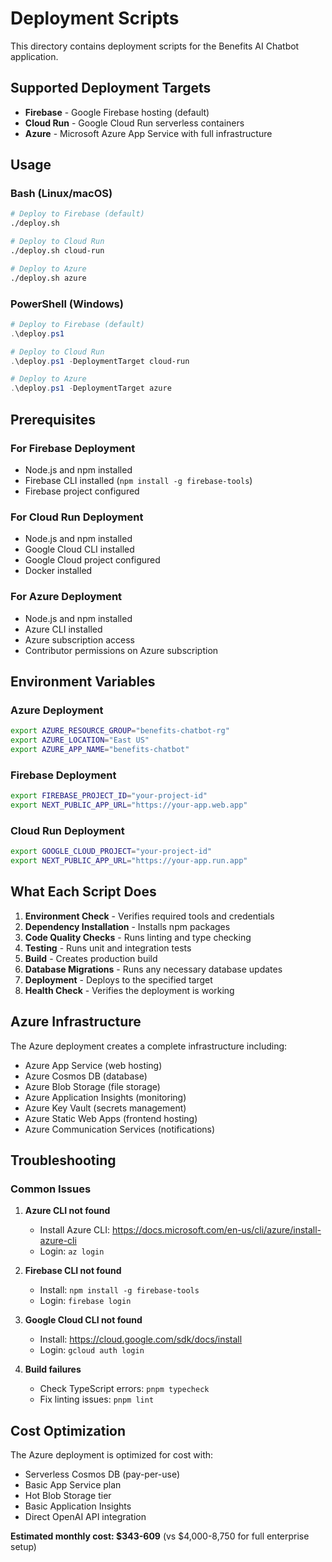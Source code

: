# Deployment Scripts

This directory contains deployment scripts for the Benefits AI Chatbot application.

## Supported Deployment Targets

- **Firebase** - Google Firebase hosting (default)
- **Cloud Run** - Google Cloud Run serverless containers
- **Azure** - Microsoft Azure App Service with full infrastructure

## Usage

### Bash (Linux/macOS)
```bash
# Deploy to Firebase (default)
./deploy.sh

# Deploy to Cloud Run
./deploy.sh cloud-run

# Deploy to Azure
./deploy.sh azure
```

### PowerShell (Windows)
```powershell
# Deploy to Firebase (default)
.\deploy.ps1

# Deploy to Cloud Run
.\deploy.ps1 -DeploymentTarget cloud-run

# Deploy to Azure
.\deploy.ps1 -DeploymentTarget azure
```

## Prerequisites

### For Firebase Deployment
- Node.js and npm installed
- Firebase CLI installed (`npm install -g firebase-tools`)
- Firebase project configured

### For Cloud Run Deployment
- Node.js and npm installed
- Google Cloud CLI installed
- Google Cloud project configured
- Docker installed

### For Azure Deployment
- Node.js and npm installed
- Azure CLI installed
- Azure subscription access
- Contributor permissions on Azure subscription

## Environment Variables

### Azure Deployment
```bash
export AZURE_RESOURCE_GROUP="benefits-chatbot-rg"
export AZURE_LOCATION="East US"
export AZURE_APP_NAME="benefits-chatbot"
```

### Firebase Deployment
```bash
export FIREBASE_PROJECT_ID="your-project-id"
export NEXT_PUBLIC_APP_URL="https://your-app.web.app"
```

### Cloud Run Deployment
```bash
export GOOGLE_CLOUD_PROJECT="your-project-id"
export NEXT_PUBLIC_APP_URL="https://your-app.run.app"
```

## What Each Script Does

1. **Environment Check** - Verifies required tools and credentials
2. **Dependency Installation** - Installs npm packages
3. **Code Quality Checks** - Runs linting and type checking
4. **Testing** - Runs unit and integration tests
5. **Build** - Creates production build
6. **Database Migrations** - Runs any necessary database updates
7. **Deployment** - Deploys to the specified target
8. **Health Check** - Verifies the deployment is working

## Azure Infrastructure

The Azure deployment creates a complete infrastructure including:
- Azure App Service (web hosting)
- Azure Cosmos DB (database)
- Azure Blob Storage (file storage)
- Azure Application Insights (monitoring)
- Azure Key Vault (secrets management)
- Azure Static Web Apps (frontend hosting)
- Azure Communication Services (notifications)

## Troubleshooting

### Common Issues

1. **Azure CLI not found**
   - Install Azure CLI: https://docs.microsoft.com/en-us/cli/azure/install-azure-cli
   - Login: `az login`

2. **Firebase CLI not found**
   - Install: `npm install -g firebase-tools`
   - Login: `firebase login`

3. **Google Cloud CLI not found**
   - Install: https://cloud.google.com/sdk/docs/install
   - Login: `gcloud auth login`

4. **Build failures**
   - Check TypeScript errors: `pnpm typecheck`
   - Fix linting issues: `pnpm lint`

## Cost Optimization

The Azure deployment is optimized for cost with:
- Serverless Cosmos DB (pay-per-use)
- Basic App Service plan
- Hot Blob Storage tier
- Basic Application Insights
- Direct OpenAI API integration

**Estimated monthly cost: $343-609** (vs $4,000-8,750 for full enterprise setup)
